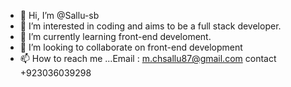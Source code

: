 - 👋 Hi, I’m @Sallu-sb
- 👀 I’m interested in coding and aims to be a full stack developer.
- 🌱 I’m currently learning front-end develoment.
- 💞️ I’m looking to collaborate on front-end development
- 📫 How to reach me ...Email : m.chsallu87@gmail.com contact +923036039298

<!---
Sallu-sb/Sallu-sb is a ✨ special ✨ repository because its `README.md` (this file) appears on your GitHub profile.
You can click the Preview link to take a look at your changes.
--->
